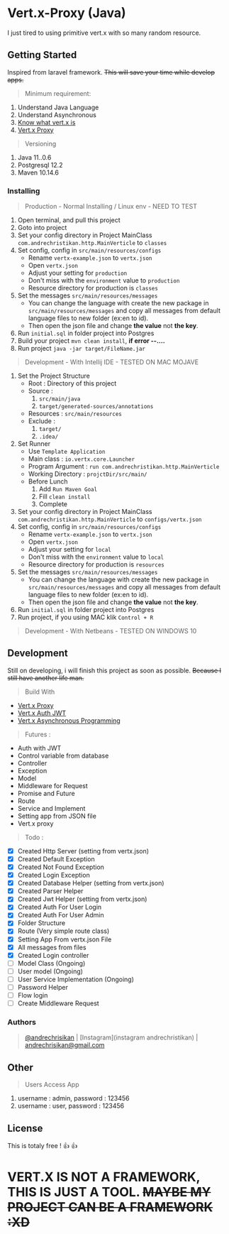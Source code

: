 # Vert.x-Proxy (Java)
I just tired to using primitive vert.x with so many random resource.

## Getting Started
Inspired from laravel framework. ~~This will save your time while develop apps.~~

>Minimum requirement: 
1. Understand Java Language
2. Understand Asynchronous
3. [Know what vert.x is](https://vertx.io)
4. [Vert.x Proxy](https://vertx.io/docs/vertx-service-proxy/java/)

> Versioning
1. Java 11..0.6
2. Postgresql 12.2
3. Maven 10.14.6

### Installing
> Production - Normal Installing / Linux env - NEED TO TEST
1. Open terminal, and pull this project
2. Goto into project
3. Set your config directory in Project MainClass `com.andrechristikan.http.MainVerticle` to `classes`
4. Set config, config in `src/main/resources/configs`
   - Rename `vertx-example.json` to `vertx.json`
   - Open `vertx.json`
   - Adjust your setting for `production`
   - Don't miss with the `environment` value to `production`
   - Resource directory for production is `classes`
5. Set the messages `src/main/resources/messages`
   - You can change the language with create the new package in `src/main/resources/messages` and copy all messages from default language files to new folder (ex:en to id). 
   - Then open the json file and change **the value** not **the key**.
6. Run `initial.sql` in folder project into Postgres
7. Build your project `mvn clean install`, **if error --....**
8. Run project `java -jar target/FileName.jar`

> Development - With Intellij IDE - TESTED ON MAC MOJAVE
1. Set the Project Structure
    - Root : Directory of this project
    - Source : 
        1. `src/main/java`
        2. `target/generated-sources/annotations`
    - Resources : `src/main/resources`
    - Exclude : 
        1. `target/`
        2. `.idea/`
2. Set Runner
    - Use `Template Application`
    - Main class : `io.vertx.core.Launcher`
    - Program Argument : `run com.andrechristikan.http.MainVerticle`
    - Working Directory : `projctDir/src/main/`
    - Before Lunch
        1. Add `Run Maven Goal`
        2. Fill `clean install`
        3. Complete
3. Set your config directory in Project MainClass `com.andrechristikan.http.MainVerticle` to `configs/vertx.json`
4. Set config, config in `src/main/resources/configs`
   - Rename `vertx-example.json` to `vertx.json`
   - Open `vertx.json`
   - Adjust your setting for `local`
   - Don't miss with the `environment` value to `local`
   - Resource directory for production is `resources`
5. Set the messages `src/main/resources/messages`
   - You can change the language with create the new package in `src/main/resources/messages` and copy all messages from default language files to new folder (ex:en to id). 
   - Then open the json file and change **the value** not **the key**.
6. Run `initial.sql` in folder project into Postgres
7. Run project, if you using MAC klik `Control + R`
   
> Development - With Netbeans - TESTED ON WINDOWS 10
   
## Development
Still on developing, i will finish this project as soon as possible.
~~Because I still have another life man.~~

> Build With
* [Vert.x Proxy](https://vertx.io/docs/vertx-service-proxy/java/)
* [Vert.x Auth JWT](https://vertx.io/docs/vertx-auth-jwt/java/)
* [Vert.x Asynchronous Programming](https://vertx.io/docs/guide-for-java-devs/)


> Futures :
- Auth with JWT
- Control variable from database
- Controller
- Exception
- Model
- Middleware for Request
- Promise and Future
- Route
- Service and Implement
- Setting app from JSON file
- Vert.x proxy


> Todo :
- [x] Created Http Server (setting from vertx.json)
- [x] Created Default Exception
- [x] Created Not Found Exception
- [x] Created Login Exception
- [x] Created Database Helper (setting from vertx.json)
- [x] Created Parser Helper
- [x] Created Jwt Helper (setting from vertx.json)
- [x] Created Auth For User Login
- [x] Created Auth For User Admin
- [x] Folder Structure
- [x] Route (Very simple route class)
- [x] Setting App From vertx.json File
- [x] All messages from files
- [x] Created Login controller
- [ ] Model Class (Ongoing)
- [ ] User model (Ongoing)
- [ ] User Service Implementation (Ongoing)
- [ ] Password Helper
- [ ] Flow login
- [ ] Create Middleware Request

### Authors
> [@andrechrisikan](https://github.com/andrechristikan) | [Instagram](instagram andrechristikan) | andrechrisikan@gmail.com

## Other
> Users Access App
1. username : admin, password : 123456
2. username : user, password : 123456

## License
This is totaly free ! :+1: :+1:

# VERT.X IS NOT A FRAMEWORK, THIS IS JUST A TOOL. ~~MAYBE MY PROJECT CAN BE A FRAMEWORK :XD~~
